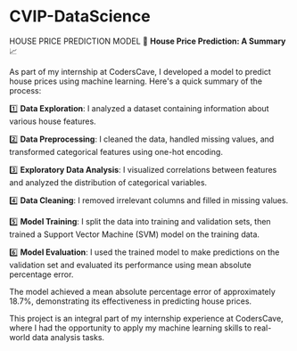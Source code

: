 # CVIP-DataScience
HOUSE PRICE PREDICTION MODEL
🏡 **House Price Prediction: A Summary** 📈

As part of my internship at CodersCave, I developed a model to predict house prices using machine learning. Here's a quick summary of the process:

1️⃣ **Data Exploration**: I analyzed a dataset containing information about various house features.

2️⃣ **Data Preprocessing**: I cleaned the data, handled missing values, and transformed categorical features using one-hot encoding.

3️⃣ **Exploratory Data Analysis**: I visualized correlations between features and analyzed the distribution of categorical variables.

4️⃣ **Data Cleaning**: I removed irrelevant columns and filled in missing values.

5️⃣ **Model Training**: I split the data into training and validation sets, then trained a Support Vector Machine (SVM) model on the training data.

6️⃣ **Model Evaluation**: I used the trained model to make predictions on the validation set and evaluated its performance using mean absolute percentage error.

The model achieved a mean absolute percentage error of approximately 18.7%, demonstrating its effectiveness in predicting house prices.

This project is an integral part of my internship experience at CodersCave, where I had the opportunity to apply my machine learning skills to real-world data analysis tasks.

